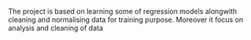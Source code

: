 The project is based on learning some of regression models alongwith cleaning and normalising data for training purpose.
Moreover it focus on analysis and cleaning of data
